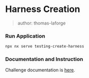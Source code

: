 # Harness Creation

> author: thomas-laforge

### Run Application

```bash
npx nx serve testing-create-harness
```

### Documentation and Instruction

Challenge documentation is [here](https://angular-challenges.vercel.app/challenges/testing/24-harness-creation/).
